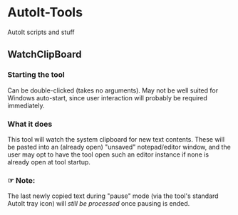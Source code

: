 # AutoIt-Tools
AutoIt scripts and stuff

## WatchClipBoard
### Starting the tool
Can be double-clicked (takes no arguments). May not be well suited for Windows auto-start, since user interaction will probably be required immediately.
### What it does
This tool will watch the system clipboard for new text contents. These will be pasted into an (already open) "unsaved" notepad/editor window, and the user may opt to have the tool open such an editor instance if none is already open at tool startup.
### &#x261E; Note:
The last newly copied text during "pause" mode (via the tool's standard AutoIt tray icon) will _still be processed_ once pausing is ended.
